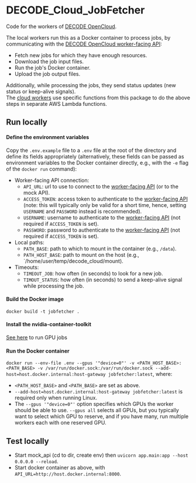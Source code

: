 # DECODE_Cloud_JobFetcher
Code for the workers of [DECODE OpenCloud](https://github.com/ries-lab/DECODE_Cloud_Documentation).

The local workers run this as a Docker container to process jobs, by communicating with the [DECODE OpenCloud worker-facing API](https://github.com/ries-lab/DECODE_Cloud_WorkerAPI):
 - Fetch new jobs for which they have enough resources.
 - Download the job input files.
 - Run the job's Docker container.
 - Upload the job output files.

Additionally, while processing the jobs, they send status updates (new status or keep-alive signals).  
The [cloud workers](https://github.com/ries-lab/DECODE_AWS_Infrastructure/tree/main/stack/worker/runtime/jobs_handler) use specific functions from this package to do the above steps in separate AWS Lambda functions.

## Run locally
#### Define the environment variables
Copy the `.env.example` file to a `.env` file at the root of the directory and define its fields appropriately (alternatively, these fields can be passed as environment variables to the Docker container directly, e.g., with the `-e` flag of the `docker run` command):
  - Worker-facing API connection:
    - `API_URL`: url to use to connect to the [worker-facing API](https://github.com/ries-lab/DECODE_Cloud_WorkerAPI) (or to the mock API).
    - `ACCESS_TOKEN`: access token to authenticate to the [worker-facing API](https://github.com/ries-lab/DECODE_Cloud_WorkerAPI) (note: this will typically only be valid for a short time, hence, setting `USERNAME` and `PASSWORD` instead is recommended).
    - `USERNAME`: username to authenticate to the [worker-facing API](https://github.com/ries-lab/DECODE_Cloud_WorkerAPI) (not required if `ACCESS_TOKEN` is set).
    - `PASSWORD`: password to authenticate to the [worker-facing API](https://github.com/ries-lab/DECODE_Cloud_WorkerAPI) (not required if `ACCESS_TOKEN` is set).
  - Local paths:
    - `PATH_BASE`: path to which to mount in the container (e.g., `/data`).
    - `PATH_HOST_BASE`: path to mount on the host (e.g., `/home/user/temp/decode_cloud/mount).
  - Timeouts:
    - `TIMEOUT_JOB`: how often (in seconds) to look for a new job.
    - `TIMOUT_STATUS`: how often (in seconds) to send a keep-alive signal while processing the job.
#### Build the Docker image
`docker build -t jobfetcher .`
#### Install the nvidia-container-toolkit
[See here](https://docs.nvidia.com/datacenter/cloud-native/container-toolkit/latest/install-guide.html) to run GPU jobs
#### Run the Docker container
`docker run --env-file .env --gpus '"device=0"' -v <PATH_HOST_BASE>:<PATH_BASE> -v /var/run/docker.sock:/var/run/docker.sock --add-host=host.docker.internal:host-gateway jobfetcher:latest`, where:
 - `<PATH_HOST_BASE>` and `<PATH_BASE>` are set as above.
 - `--add-host=host.docker.internal:host-gateway jobfetcher:latest` is required only when running Linux.
 - The `--gpus '"device=0"'` option specifies which GPUs the worker should be able to use. `--gpus all` selects all GPUs, but you typically want to select which GPU to reserve, and if you have many, run multiple workers each with one reserved GPU.

## Test locally
- Start mock_api (cd to dir, create env) then `uvicorn app.main:app --host 0.0.0.0 --reload`.
- Start docker container as above, with `API_URL=http://host.docker.internal:8000`.
